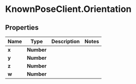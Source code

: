 # KnownPoseClient.Orientation

## Properties

Name | Type | Description | Notes
------------ | ------------- | ------------- | -------------
**x** | **Number** |  | 
**y** | **Number** |  | 
**z** | **Number** |  | 
**w** | **Number** |  | 



